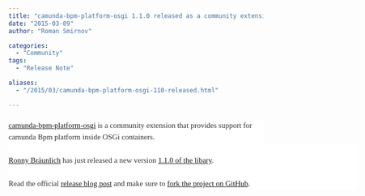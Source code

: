 ```yaml
---
title: "camunda-bpm-platform-osgi 1.1.0 released as a community extension"
date: "2015-03-09"
author: "Roman Smirnov"

categories:
  - "Community"
tags: 
  - "Release Note"

aliases:
  - "/2015/03/camunda-bpm-platform-osgi-110-released.html"

---
```


<div>
<div style="background-color: white; color: #222222; font-family: 'Trebuchet MS', Trebuchet, Verdana, sans-serif; font-size: 28px; font-stretch: normal; font-weight: normal; margin: 0.75em 0px 0px; position: relative;">
<a href="https://github.com/camunda/camunda-bpm-platform-osgi" style="font-family: 'Droid Serif'; font-size: 15px; line-height: 23.1000003814697px;">camunda-bpm-platform-osgi</a><span style="color: #333333; font-family: 'Droid Serif'; font-size: 15px; line-height: 23.1000003814697px;">&nbsp;is a community extension that provides support for camunda Bpm platform inside OSGi containers.</span></div>
<div class="post-body entry-content" id="post-body-789114432812658997" itemprop="description articleBody" style="background-color: white; color: #222222; font-family: Arial, Tahoma, Helvetica, FreeSans, sans-serif; font-size: 15.3999996185303px; line-height: 1.4; position: relative; width: 692px;">
<span style="color: #333333; font-family: 'Droid Serif'; font-size: 15px; line-height: 23.1000003814697px;"><br /></span></div>
<div class="post-body entry-content" id="post-body-789114432812658997" itemprop="description articleBody" style="background-color: white; color: #222222; font-family: Arial, Tahoma, Helvetica, FreeSans, sans-serif; font-size: 15.3999996185303px; line-height: 1.4; position: relative; width: 692px;">
<span style="color: #333333; font-family: 'Droid Serif'; font-size: 15px; line-height: 23.1000003814697px;"><a href="https://github.com/rbraeunlich">Ronny Bräunlich</a> has just released a new version <a href="https://github.com/camunda/camunda-bpm-platform-osgi/releases/tag/1.1.0">1.1.0 of the libary</a>.</span></div>
<div class="post-body entry-content" id="post-body-789114432812658997" itemprop="description articleBody" style="background-color: white; color: #222222; font-family: Arial, Tahoma, Helvetica, FreeSans, sans-serif; font-size: 15.3999996185303px; line-height: 1.4; position: relative; width: 692px;">
<span style="color: #333333; font-family: 'Droid Serif'; font-size: 15px; line-height: 23.1000003814697px;"><br /></span></div>
<div class="post-body entry-content" id="post-body-789114432812658997" itemprop="description articleBody" style="background-color: white; color: #222222; font-family: Arial, Tahoma, Helvetica, FreeSans, sans-serif; font-size: 15.3999996185303px; line-height: 1.4; position: relative; width: 692px;">
<span style="color: #333333; font-family: 'Droid Serif'; font-size: 15px; line-height: 23.1000003814697px;">Read the official <a href="http://wrongtracks.blogspot.de/2015/03/camunda-bpm-platform-osgi-110-released.html">release blog post</a> and make sure to <a href="https://github.com/camunda/camunda-bpm-platform-osgi">fork the project on GitHub</a>.&nbsp;</span></div>

</div>